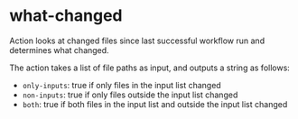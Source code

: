 # what-changed

Action looks at changed files since last successful workflow run and determines what changed.

The action takes a list of file paths as input, and outputs a string as follows:

- `only-inputs`: true if only files in the input list changed
- `non-inputs`: true if only files outside the input list changed
- `both`: true if both files in the input list and outside the input list changed
